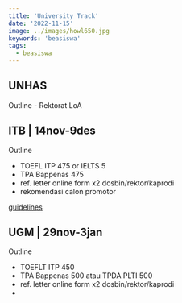 ```yaml
---
title: 'University Track'
date: '2022-11-15'
image: ../images/howl650.jpg
keywords: 'beasiswa'
tags:
  - beasiswa
---
```


## UNHAS

Outline - Rektorat LoA

## ITB | 14nov-9des

Outline

- TOEFL ITP 475 or IELTS 5
- TPA Bappenas 475
- ref. letter online form x2 dosbin/rektor/kaprodi
- rekomendasi calon promotor

[guidelines](https://admission.itb.ac.id/home/pascasarjana/doktor)

## UGM | 29nov-3jan

Outline

- TOEFLT ITP 450
- TPA Bappenas 500 atau TPDA PLTI 500
- ref. letter online form x2 dosbin/rektor/kaprodi
-
